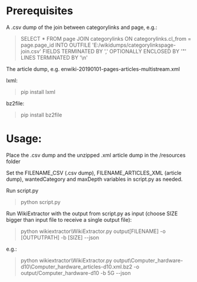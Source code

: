# Prerequisites

A .csv dump of the join between categorylinks and page, e.g.:
> SELECT * FROM page JOIN categorylinks ON categorylinks.cl_from = page.page_id INTO OUTFILE 'E:/wikidumps/categorylinkspage-join.csv' FIELDS TERMINATED BY ',' OPTIONALLY ENCLOSED BY '"' LINES TERMINATED BY '\n'

The article dump, e.g. enwiki-20190101-pages-articles-multistream.xml

lxml:
> pip install lxml
	
bz2file:
> pip install bz2file

# Usage:

Place the .csv dump and the unzipped .xml article dump in the /resources folder

Set the FILENAME_CSV (.csv dump), FILENAME_ARTICLES_XML (article dump), wantedCategory and maxDepth variables in script.py as needed.

Run script.py

> python script.py

Run WikiExtractor with the output from script.py as input (choose SIZE bigger than input file to receive a single output file):

> python wikiextractor\WikiExtractor.py output\[FILENAME] -o [OUTPUTPATH] -b [SIZE] --json

e.g.:

> python wikiextractor\WikiExtractor.py output\Computer_hardware-d10\Computer_hardware_articles-d10.xml.bz2 -o output/Computer_hardware-d10 -b 5G --json
